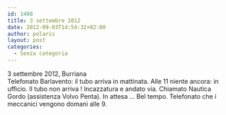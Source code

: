 ```yaml
---
id: 1408
title: 3 settembre 2012
date: 2012-09-03T14:54:32+02:00
author: polaris
layout: post
categories:
  - Senza categoria
---
```

3 settembre 2012, Burriana  
Telefonato Barlavento: il tubo arriva in mattinata. Alle 11 niente ancora: in ufficio. Il tubo non arriva ! Incazzatura e andato via. Chiamato Nautica Gordo (assistenza Volvo Penta). In attesa &#8230; Bel tempo. Telefonato che i meccanici vengono domani alle 9.